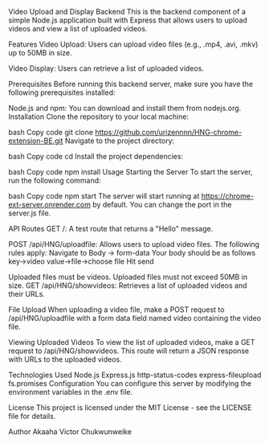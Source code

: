 
Video Upload and Display Backend
This is the backend component of a simple Node.js application built with Express that allows users to upload videos and view a list of uploaded videos.

Features
Video Upload: Users can upload video files (e.g., .mp4, .avi, .mkv) up to 50MB in size.

Video Display: Users can retrieve a list of uploaded videos.

Prerequisites
Before running this backend server, make sure you have the following prerequisites installed:

Node.js and npm: You can download and install them from nodejs.org.
Installation
Clone the repository to your local machine:

bash
Copy code
git clone <https://github.com/urizennnn/HNG-chrome-extension-BE.git>
Navigate to the project directory:

bash
Copy code
cd <project-directory>
Install the project dependencies:

bash
Copy code
npm install
Usage
Starting the Server
To start the server, run the following command:

bash
Copy code
npm start
The server will start running at https://chrome-ext-server.onrender.com by default. You can change the port in the server.js file.

API Routes
GET /: A test route that returns a "Hello" message.

POST /api/HNG/uploadfile: Allows users to upload video files. The following rules apply:
Navigate to Body -> form-data 
Your body should be as follows
key->video
value->file->choose file 
Hit send

Uploaded files must be videos.
Uploaded files must not exceed 50MB in size.
GET /api/HNG/showvideos: Retrieves a list of uploaded videos and their URLs.

File Upload
When uploading a video file, make a POST request to /api/HNG/uploadfile with a form data field named video containing the video file.

Viewing Uploaded Videos
To view the list of uploaded videos, make a GET request to /api/HNG/showvideos. This route will return a JSON response with URLs to the uploaded videos.

Technologies Used
Node.js
Express.js
http-status-codes
express-fileupload
fs.promises
Configuration
You can configure this server by modifying the environment variables in the .env file.

License
This project is licensed under the MIT License - see the LICENSE file for details.

Author
Akaaha Victor Chukwunweike
